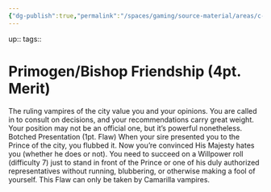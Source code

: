 ```yaml
---
{"dg-publish":true,"permalink":"/spaces/gaming/source-material/areas/c-wo-d/genre/vampire/v20/merits-and-flaws/primogen-bishop-friendship/","dgHomeLink":true,"dgPassFrontmatter":true}
---
```


up:: 
tags:: 

# Primogen/Bishop Friendship (4pt. Merit)
The ruling vampires of the city value you and your
opinions. You are called in to consult on decisions, and
your recommendations carry great weight. Your position
may not be an official one, but it’s powerful nonetheless.
Botched Presentation (1pt. Flaw)
When your sire presented you to the Prince of the
city, you flubbed it. Now you’re convinced His Majesty
hates you (whether he does or not). You need to succeed
on a Willpower roll (difficulty 7) just to stand in
front of the Prince or one of his duly authorized representatives
without running, blubbering, or otherwise
making a fool of yourself. This Flaw can only be taken
by Camarilla vampires.